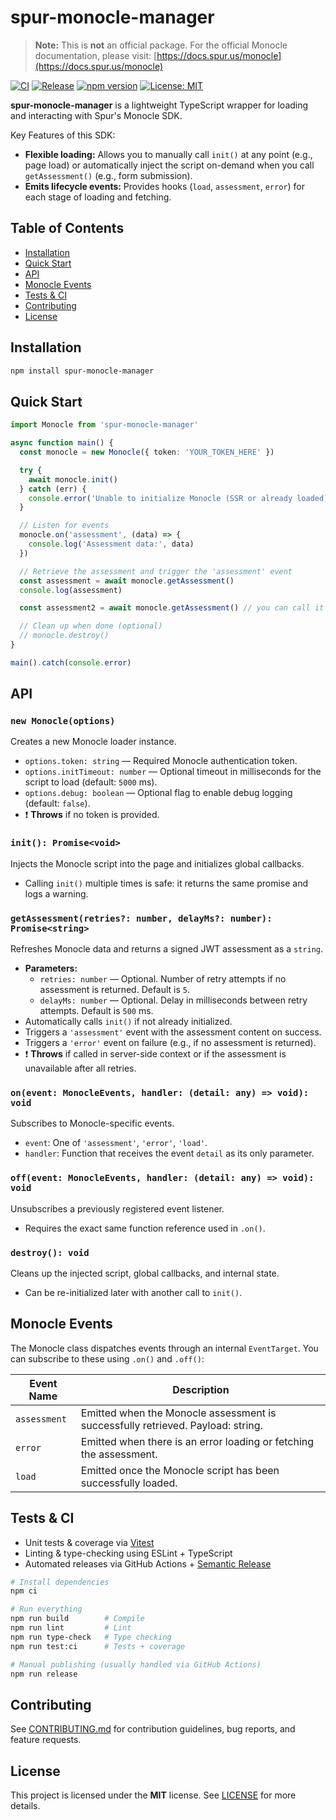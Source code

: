# spur-monocle-manager

> **Note:** This is **not** an official package. For the official Monocle documentation, please visit: [https://docs.spur.us/monocle](https://docs.spur.us/monocle)

[![CI](https://github.com/Xavier4492/spur-monocle-manager/actions/workflows/ci.yml/badge.svg)](https://github.com/Xavier4492/spur-monocle-manager/actions/workflows/ci.yml)
[![Release](https://github.com/Xavier4492/spur-monocle-manager/actions/workflows/release.yml/badge.svg)](https://github.com/Xavier4492/spur-monocle-manager/actions/workflows/release.yml)
[![npm version](https://img.shields.io/npm/v/spur-monocle-manager.svg)](https://www.npmjs.com/package/spur-monocle-manager)
[![License: MIT](https://img.shields.io/badge/License-MIT-yellow.svg)](LICENSE)

**spur-monocle-manager** is a lightweight TypeScript wrapper for loading and interacting with Spur's Monocle SDK.

Key Features of this SDK:

- **Flexible loading:** Allows you to manually call `init()` at any point (e.g., page load) or automatically inject the script on-demand when you call `getAssessment()` (e.g., form submission).
- **Emits lifecycle events:** Provides hooks (`load`, `assessment`, `error`) for each stage of loading and fetching.

## Table of Contents

- [Installation](#installation)
- [Quick Start](#quick-start)
- [API](#api)
- [Monocle Events](#monocle-events)
- [Tests & CI](#tests--ci)
- [Contributing](#contributing)
- [License](#license)

## Installation

```bash
npm install spur-monocle-manager
```

## Quick Start

```typescript
import Monocle from 'spur-monocle-manager'

async function main() {
  const monocle = new Monocle({ token: 'YOUR_TOKEN_HERE' })

  try {
    await monocle.init()
  } catch (err) {
    console.error('Unable to initialize Monocle (SSR or already loaded):', err)
  }

  // Listen for events
  monocle.on('assessment', (data) => {
    console.log('Assessment data:', data)
  })

  // Retrieve the assessment and trigger the 'assessment' event
  const assessment = await monocle.getAssessment()
  console.log(assessment)

  const assessment2 = await monocle.getAssessment() // you can call it again to get fresh assessment

  // Clean up when done (optional)
  // monocle.destroy()
}

main().catch(console.error)
```

## API

### `new Monocle(options)`

Creates a new Monocle loader instance.

- `options.token: string` — Required Monocle authentication token.
- `options.initTimeout: number` — Optional timeout in milliseconds for the script to load (default: `5000` ms).
- `options.debug: boolean` — Optional flag to enable debug logging (default: `false`).
- ❗ **Throws** if no token is provided.

### `init(): Promise<void>`

Injects the Monocle script into the page and initializes global callbacks.

- Calling `init()` multiple times is safe: it returns the same promise and logs a warning.

### `getAssessment(retries?: number, delayMs?: number): Promise<string>`

Refreshes Monocle data and returns a signed JWT assessment as a `string`.

- **Parameters:**
  - `retries: number` — Optional. Number of retry attempts if no assessment is returned. Default is `5`.
  - `delayMs: number` — Optional. Delay in milliseconds between retry attempts. Default is `500` ms.
- Automatically calls `init()` if not already initialized.
- Triggers a `'assessment'` event with the assessment content on success.
- Triggers a `'error'` event on failure (e.g., if no assessment is returned).
- ❗ **Throws** if called in server-side context or if the assessment is unavailable after all retries.

### `on(event: MonocleEvents, handler: (detail: any) => void): void`

Subscribes to Monocle-specific events.

- `event`: One of `'assessment'`, `'error'`, `'load'`.
- `handler`: Function that receives the event `detail` as its only parameter.

### `off(event: MonocleEvents, handler: (detail: any) => void): void`

Unsubscribes a previously registered event listener.

- Requires the exact same function reference used in `.on()`.

### `destroy(): void`

Cleans up the injected script, global callbacks, and internal state.

- Can be re-initialized later with another call to `init()`.

## Monocle Events

The Monocle class dispatches events through an internal `EventTarget`. You can subscribe to these using `.on()` and `.off()`:

| Event Name        | Description                                                                 |
| ----------------- | --------------------------------------------------------------------------- |
| `assessment`      | Emitted when the Monocle assessment is successfully retrieved. Payload: string. |
| `error`           | Emitted when there is an error loading or fetching the assessment.              |
| `load`            | Emitted once the Monocle script has been successfully loaded.               |

## Tests & CI

- Unit tests & coverage via [Vitest](https://vitest.dev/)
- Linting & type-checking using ESLint + TypeScript
- Automated releases via GitHub Actions + [Semantic Release](https://semantic-release.gitbook.io/)

```bash
# Install dependencies
npm ci

# Run everything
npm run build        # Compile
npm run lint         # Lint
npm run type-check   # Type checking
npm run test:ci      # Tests + coverage

# Manual publishing (usually handled via GitHub Actions)
npm run release
```

## Contributing

See [CONTRIBUTING.md](CONTRIBUTING.md) for contribution guidelines, bug reports, and feature requests.

## License

This project is licensed under the **MIT** license. See [LICENSE](LICENSE) for more details.
